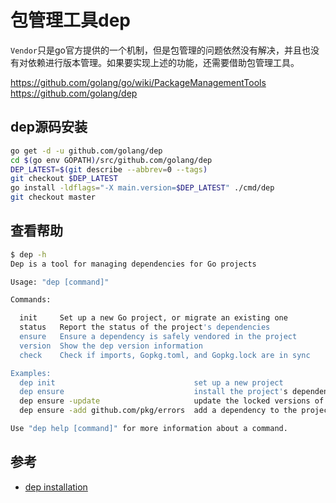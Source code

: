 # 包管理工具dep

`Vendor`只是go官方提供的一个机制，但是包管理的问题依然没有解决，并且也没有对依赖进行版本管理。如果要实现上述的功能，还需要借助包管理工具。

https://github.com/golang/go/wiki/PackageManagementTools
https://github.com/golang/dep

## dep源码安装

```bash
go get -d -u github.com/golang/dep
cd $(go env GOPATH)/src/github.com/golang/dep
DEP_LATEST=$(git describe --abbrev=0 --tags)
git checkout $DEP_LATEST
go install -ldflags="-X main.version=$DEP_LATEST" ./cmd/dep
git checkout master
```

## 查看帮助

```bash
$ dep -h
Dep is a tool for managing dependencies for Go projects

Usage: "dep [command]"

Commands:

  init     Set up a new Go project, or migrate an existing one
  status   Report the status of the project's dependencies
  ensure   Ensure a dependency is safely vendored in the project
  version  Show the dep version information
  check    Check if imports, Gopkg.toml, and Gopkg.lock are in sync

Examples:
  dep init                               set up a new project
  dep ensure                             install the project's dependencies
  dep ensure -update                     update the locked versions of all dependencies
  dep ensure -add github.com/pkg/errors  add a dependency to the project

Use "dep help [command]" for more information about a command.
```

## 参考

- [dep installation](https://golang.github.io/dep/docs/installation.html)
